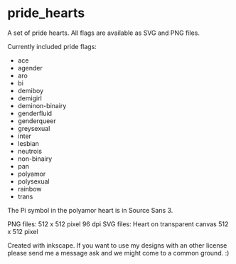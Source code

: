 # pride_hearts

A set of pride hearts. All flags are available as SVG and PNG files.

Currently included pride flags:
- ace
- agender
- aro
- bi
- demiboy
- demigirl
- deminon-binairy 
- genderfluid
- genderqueer
- greysexual
- inter
- lesbian
- neutrois
- non-binairy
- pan
- polyamor
- polysexual
- rainbow
- trans

The Pi symbol in the polyamor heart is in Source Sans 3.

PNG files: 512 x 512 pixel 96 dpi
SVG files: Heart on transparent canvas 512 x 512 pixel 

Created with inkscape. If you want to use my designs with an other license please send me a message ask and we might come to a common ground. :)




